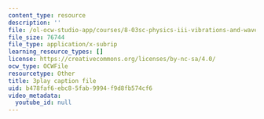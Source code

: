 ```yaml
---
content_type: resource
description: ''
file: /ol-ocw-studio-app/courses/8-03sc-physics-iii-vibrations-and-waves-fall-2016/b478faf6ebc85fab9994f9d8fb574cf6_1JeBWHzrRD4.vtt
file_size: 76744
file_type: application/x-subrip
learning_resource_types: []
license: https://creativecommons.org/licenses/by-nc-sa/4.0/
ocw_type: OCWFile
resourcetype: Other
title: 3play caption file
uid: b478faf6-ebc8-5fab-9994-f9d8fb574cf6
video_metadata:
  youtube_id: null
---
```

